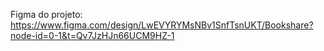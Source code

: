 Figma do projeto: https://www.figma.com/design/LwEVYRYMsNBv1SnfTsnUKT/Bookshare?node-id=0-1&t=Qv7JzHJn66UCM9HZ-1
